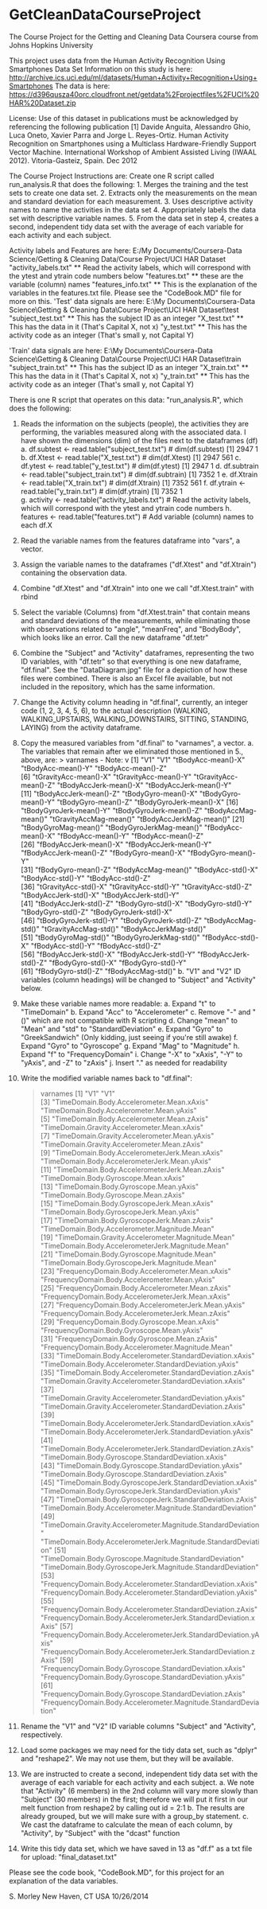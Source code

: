 GetCleanDataCourseProject
=========================

The Course Project for the Getting and Cleaning Data Coursera course from Johns Hopkins University

This project uses data from the Human Activity Recognition Using Smartphones Data Set
Information on this study is here: http://archive.ics.uci.edu/ml/datasets/Human+Activity+Recognition+Using+Smartphones 
The data is here: https://d396qusza40orc.cloudfront.net/getdata%2Fprojectfiles%2FUCI%20HAR%20Dataset.zip 

 License: Use of this dataset in publications must be acknowledged by referencing the following publication
 [1] Davide Anguita, Alessandro Ghio, Luca Oneto, Xavier Parra and Jorge L. Reyes-Ortiz. 
 Human Activity Recognition on Smartphones using a Multiclass Hardware-Friendly Support Vector Machine. 
 International Workshop of Ambient Assisted Living (IWAAL 2012). Vitoria-Gasteiz, Spain. Dec 2012

The Course Project Instructions are:
Create one R script called run_analysis.R that does the following: 
       1. Merges the training and the test sets to create one data set.
       2. Extracts only the measurements on the mean and standard deviation for each measurement. 
       3. Uses descriptive activity names to name the activities in the data set
       4. Appropriately labels the data set with descriptive variable names. 
       5. From the data set in step 4, creates a second, independent tidy data set with the average of each variable for each activity and each subject.

 Activity labels and Features are here: E:/My Documents/Coursera-Data Science/Getting & Cleaning Data/Course Project/UCI HAR Dataset
       "activity_labels.txt" ** Read the activity labels, which will correspond with the ytest and ytrain code numbers below
       "features.txt" ** these are the variable (column) names
       "features_info.txt" ** This is the explanation of the variables in the features.txt file. Please see the "CodeBook.MD" file for more on this.
 'Test' data signals are here: E:\My Documents\Coursera-Data Science\Getting & Cleaning Data\Course Project\UCI HAR Dataset\test
       "subject_test.txt" ** This has the subject ID as an integer
       "X_test.txt"  ** This has the data in it (That's Capital X, not x)
       "y_test.txt"  ** This has the activity code as an integer (That's small y, not Capital Y)

 'Train' data signals are here: E:\My Documents\Coursera-Data Science\Getting & Cleaning Data\Course Project\UCI HAR Dataset\train
       "subject_train.txt" ** This has the subject ID as an integer
       "X_train.txt" ** This has the data in it (That's Capital X, not x)
       "y_train.txt" ** This has the activity code as an integer (That's small y, not Capital Y)

There is one R script that operates on this data: "run_analysis.R", which does the following:

1. Reads the information on the subjects (people), the activities they are performing, the variables measured along with the 
	associated data. I have shown the dimensions (dim) of the files next to the dataframes (df)
	a. df.subtest <- read.table("subject_test.txt") #       dim(df.subtest) [1] 2947  1
	b. df.Xtest <- read.table("X_test.txt") #       dim(df.Xtest) [1] 2947    561
	c. df.ytest <- read.table("y_test.txt") #       dim(df.ytest) [1] 2947    1
	d. df.subtrain <- read.table("subject_train.txt") #       dim(df.subtrain) [1] 7352    1
	e. df.Xtrain <- read.table("X_train.txt") #       dim(df.Xtrain) [1] 7352  561
	f. df.ytrain <- read.table("y_train.txt") #       dim(df.ytrain) [1] 7352    1	
	g. activity <- read.table("activity_labels.txt") # Read the activity labels, which will correspond with the ytest 
		and ytrain code numbers
	h. features <- read.table("features.txt") # Add variable (column) names to each df.X

2. Read the variable names from the features dataframe into "vars", a vector.

3. Assign the variable names to the dataframes ("df.Xtest" and "df.Xtrain") containing the observation data.

4. Combine "df.Xtest" and "df.Xtrain" into one we call "df.Xtest.train" with rbind

5. Select the variable (Columns) from "df.Xtest.train" that contain means and standard deviations of the measurements, while 
	eliminating those with observations related to "angle", "meanFreq", and "BodyBody", which looks like an error.
	Call the new dataframe "df.tetr"

6. Combine the "Subject" and "Activity" dataframes, representing the two ID variables, with "df.tetr" so that everything is one 
	new dataframe, "df.final".
	See the "DataDiagram.jpg" file for a depiction of how these files were combined. There is also an Excel file available,
	but not included in the repository, which has the same information.

7. Change the Activity column heading in "df.final", currently, an integer code (1, 2, 3, 4, 5, 6), to the actual description
	(WALKING, WALKING_UPSTAIRS, WALKING_DOWNSTAIRS, SITTING, STANDING, LAYING)
 from the activity dataframe.	

8. Copy the measured variables from "df.final" to "varnames", a vector.
	a. The variables that remain after we eliminated those mentioned in 5., above, are:
		> varnames - Note: v
 		[1] "V1"                      "V1"                      "tBodyAcc-mean()-X"       "tBodyAcc-mean()-Y"       "tBodyAcc-mean()-Z"      
 		[6] "tGravityAcc-mean()-X"    "tGravityAcc-mean()-Y"    "tGravityAcc-mean()-Z"    "tBodyAccJerk-mean()-X"   "tBodyAccJerk-mean()-Y"  
 		[11] "tBodyAccJerk-mean()-Z"   "tBodyGyro-mean()-X"      "tBodyGyro-mean()-Y"      "tBodyGyro-mean()-Z"      "tBodyGyroJerk-mean()-X" 
 		[16] "tBodyGyroJerk-mean()-Y"  "tBodyGyroJerk-mean()-Z"  "tBodyAccMag-mean()"      "tGravityAccMag-mean()"   "tBodyAccJerkMag-mean()" 
 		[21] "tBodyGyroMag-mean()"     "tBodyGyroJerkMag-mean()" "fBodyAcc-mean()-X"       "fBodyAcc-mean()-Y"       "fBodyAcc-mean()-Z"      
 		[26] "fBodyAccJerk-mean()-X"   "fBodyAccJerk-mean()-Y"   "fBodyAccJerk-mean()-Z"   "fBodyGyro-mean()-X"      "fBodyGyro-mean()-Y"     
 		[31] "fBodyGyro-mean()-Z"      "fBodyAccMag-mean()"      "tBodyAcc-std()-X"        "tBodyAcc-std()-Y"        "tBodyAcc-std()-Z"       
 		[36] "tGravityAcc-std()-X"     "tGravityAcc-std()-Y"     "tGravityAcc-std()-Z"     "tBodyAccJerk-std()-X"    "tBodyAccJerk-std()-Y"   
 		[41] "tBodyAccJerk-std()-Z"    "tBodyGyro-std()-X"       "tBodyGyro-std()-Y"       "tBodyGyro-std()-Z"       "tBodyGyroJerk-std()-X"  
 		[46] "tBodyGyroJerk-std()-Y"   "tBodyGyroJerk-std()-Z"   "tBodyAccMag-std()"       "tGravityAccMag-std()"    "tBodyAccJerkMag-std()"  
 		[51] "tBodyGyroMag-std()"      "tBodyGyroJerkMag-std()"  "fBodyAcc-std()-X"        "fBodyAcc-std()-Y"        "fBodyAcc-std()-Z"       
 		[56] "fBodyAccJerk-std()-X"    "fBodyAccJerk-std()-Y"    "fBodyAccJerk-std()-Z"    "fBodyGyro-std()-X"       "fBodyGyro-std()-Y"      
 		[61] "fBodyGyro-std()-Z"       "fBodyAccMag-std()"
	b. "V1" and "V2" ID variables (column headings) will be changed to "Subject" and "Activity" below.

9. Make these variable names more readable: 
        a. Expand "t" to "TimeDomain"
        b. Expand "Acc" to "Accelerometer"
        c. Remove "-" and "()" which are not compatible with R scripting
        d. Change "mean" to "Mean" and "std" to "StandardDeviation"
        e. Expand "Gyro" to "GreekSandwich" (Only kidding, just seeing if you're still awake)
	f. Expand "Gyro" to "Gyroscope"
        g. Expand "Mag" to "Magnitude"
        h. Expand "f" to "FrequencyDomain"
        i. Change "-X" to "xAxis", "-Y" to "yAxis", and -Z" to "zAxis"
        j. Insert "." as needed for readability

10. Write the modified variable names back to "df.final":
	> varnames
 	[1] "V1"                                                             "V1"                                                            
 	[3] "TimeDomain.Body.Accelerometer.Mean.xAxis"                       "TimeDomain.Body.Accelerometer.Mean.yAxis"                      
 	[5] "TimeDomain.Body.Accelerometer.Mean.zAxis"                       "TimeDomain.Gravity.Accelerometer.Mean.xAxis"                   
	[7] "TimeDomain.Gravity.Accelerometer.Mean.yAxis"                    "TimeDomain.Gravity.Accelerometer.Mean.zAxis"                   
	[9] "TimeDomain.Body.AccelerometerJerk.Mean.xAxis"                   "TimeDomain.Body.AccelerometerJerk.Mean.yAxis"                  
	[11] "TimeDomain.Body.AccelerometerJerk.Mean.zAxis"                   "TimeDomain.Body.Gyroscope.Mean.xAxis"                          
	[13] "TimeDomain.Body.Gyroscope.Mean.yAxis"                           "TimeDomain.Body.Gyroscope.Mean.zAxis"                          
	[15] "TimeDomain.Body.GyroscopeJerk.Mean.xAxis"                       "TimeDomain.Body.GyroscopeJerk.Mean.yAxis"                      
	[17] "TimeDomain.Body.GyroscopeJerk.Mean.zAxis"                       "TimeDomain.Body.Accelerometer.Magnitude.Mean"                  
	[19] "TimeDomain.Gravity.Accelerometer.Magnitude.Mean"                "TimeDomain.Body.AccelerometerJerk.Magnitude.Mean"              
	[21] "TimeDomain.Body.Gyroscope.Magnitude.Mean"                       "TimeDomain.Body.GyroscopeJerk.Magnitude.Mean"                  
	[23] "FrequencyDomain.Body.Accelerometer.Mean.xAxis"                  "FrequencyDomain.Body.Accelerometer.Mean.yAxis"                 
	[25] "FrequencyDomain.Body.Accelerometer.Mean.zAxis"                  "FrequencyDomain.Body.AccelerometerJerk.Mean.xAxis"             
	[27] "FrequencyDomain.Body.AccelerometerJerk.Mean.yAxis"              "FrequencyDomain.Body.AccelerometerJerk.Mean.zAxis"             
	[29] "FrequencyDomain.Body.Gyroscope.Mean.xAxis"                      "FrequencyDomain.Body.Gyroscope.Mean.yAxis"                     
	[31] "FrequencyDomain.Body.Gyroscope.Mean.zAxis"                      "FrequencyDomain.Body.Accelerometer.Magnitude.Mean"             
	[33] "TimeDomain.Body.Accelerometer.StandardDeviation.xAxis"          "TimeDomain.Body.Accelerometer.StandardDeviation.yAxis"         
	[35] "TimeDomain.Body.Accelerometer.StandardDeviation.zAxis"          "TimeDomain.Gravity.Accelerometer.StandardDeviation.xAxis"      
	[37] "TimeDomain.Gravity.Accelerometer.StandardDeviation.yAxis"       "TimeDomain.Gravity.Accelerometer.StandardDeviation.zAxis"      
	[39] "TimeDomain.Body.AccelerometerJerk.StandardDeviation.xAxis"      "TimeDomain.Body.AccelerometerJerk.StandardDeviation.yAxis"     
	[41] "TimeDomain.Body.AccelerometerJerk.StandardDeviation.zAxis"      "TimeDomain.Body.Gyroscope.StandardDeviation.xAxis"             
	[43] "TimeDomain.Body.Gyroscope.StandardDeviation.yAxis"              "TimeDomain.Body.Gyroscope.StandardDeviation.zAxis"             
	[45] "TimeDomain.Body.GyroscopeJerk.StandardDeviation.xAxis"          "TimeDomain.Body.GyroscopeJerk.StandardDeviation.yAxis"         
	[47] "TimeDomain.Body.GyroscopeJerk.StandardDeviation.zAxis"          "TimeDomain.Body.Accelerometer.Magnitude.StandardDeviation"     
	[49] "TimeDomain.Gravity.Accelerometer.Magnitude.StandardDeviation"   "TimeDomain.Body.AccelerometerJerk.Magnitude.StandardDeviation" 
	[51] "TimeDomain.Body.Gyroscope.Magnitude.StandardDeviation"          "TimeDomain.Body.GyroscopeJerk.Magnitude.StandardDeviation"     
	[53] "FrequencyDomain.Body.Accelerometer.StandardDeviation.xAxis"     "FrequencyDomain.Body.Accelerometer.StandardDeviation.yAxis"    
	[55] "FrequencyDomain.Body.Accelerometer.StandardDeviation.zAxis"     "FrequencyDomain.Body.AccelerometerJerk.StandardDeviation.xAxis"
	[57] "FrequencyDomain.Body.AccelerometerJerk.StandardDeviation.yAxis" "FrequencyDomain.Body.AccelerometerJerk.StandardDeviation.zAxis"
	[59] "FrequencyDomain.Body.Gyroscope.StandardDeviation.xAxis"         "FrequencyDomain.Body.Gyroscope.StandardDeviation.yAxis"        
	[61] "FrequencyDomain.Body.Gyroscope.StandardDeviation.zAxis"         "FrequencyDomain.Body.Accelerometer.Magnitude.StandardDeviation"

11. Rename the "V1" and "V2" ID variable columns "Subject" and "Activity", respectively.

12. Load some packages we may need for the tidy data set, such as "dplyr" and "reshape2". We may not use them, but they will be available.

13. We are instructed to create a second, independent tidy data set with the average of each variable for each activity and each subject.
	a. We note that "Activity" (6 members) in the 2nd column will vary more slowly than "Subject" (30 members) in the first; therefore we will
		put it first in our melt function from reshape2 by calling out id = 2:1
	b. The results are already grouped, but we will make sure with a group_by statement.
	c. We cast the dataframe to calculate the mean of each column, by "Activity", by "Subject" with the "dcast" function

14. Write this tidy data set, which we have saved in 13 as "df.f" as a txt file for upload: "final_dataset.txt"



Please see the code book, "CodeBook.MD", for this project for an explanation of the data variables.

S. Morley
New Haven, CT USA
10/26/2014